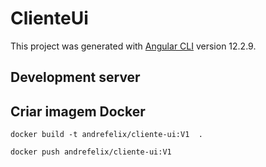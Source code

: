 # ClienteUi

This project was generated with [Angular CLI](https://github.com/angular/angular-cli) version 12.2.9.

## Development server


## Criar imagem Docker

    docker build -t andrefelix/cliente-ui:V1  .

    docker push andrefelix/cliente-ui:V1
